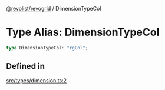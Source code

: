 [@revolist/revogrid](README.md) / DimensionTypeCol

# Type Alias: DimensionTypeCol

```ts
type DimensionTypeCol: "rgCol";
```

## Defined in

[src/types/dimension.ts:2](https://github.com/revolist/revogrid/blob/2f07f30b37da771d7d712c0b9b9b90928758921a/src/types/dimension.ts#L2)
